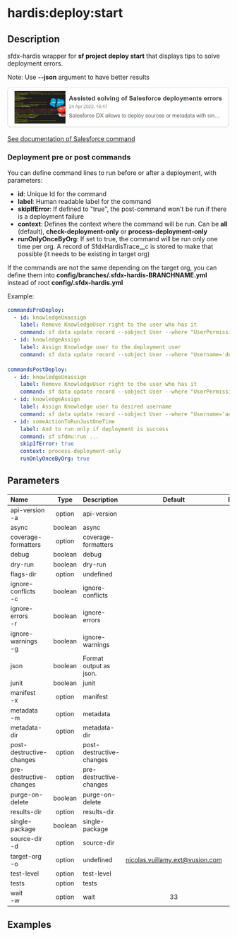 <!-- This file has been generated with command 'sf hardis:doc:plugin:generate'. Please do not update it manually or it may be overwritten -->
# hardis:deploy:start

## Description

sfdx-hardis wrapper for **sf project deploy start** that displays tips to solve deployment errors.

Note: Use **--json** argument to have better results

[![Assisted solving of Salesforce deployments errors](https://github.com/hardisgroupcom/sfdx-hardis/raw/main/docs/assets/images/article-deployment-errors.jpg)](https://nicolas.vuillamy.fr/assisted-solving-of-salesforce-deployments-errors-47f3666a9ed0)

[See documentation of Salesforce command](https://developer.salesforce.com/docs/atlas.en-us.sfdx_cli_reference.meta/sfdx_cli_reference/cli_reference_project_commands_unified.htm#cli_reference_project_deploy_start_unified)

### Deployment pre or post commands

You can define command lines to run before or after a deployment, with parameters:

- **id**: Unique Id for the command
- **label**: Human readable label for the command
- **skipIfError**: If defined to "true", the post-command won't be run if there is a deployment failure
- **context**: Defines the context where the command will be run. Can be **all** (default), **check-deployment-only** or **process-deployment-only**
- **runOnlyOnceByOrg**: If set to true, the command will be run only one time per org. A record of SfdxHardisTrace__c is stored to make that possible (it needs to be existing in target org)

If the commands are not the same depending on the target org, you can define them into **config/branches/.sfdx-hardis-BRANCHNAME.yml** instead of root **config/.sfdx-hardis.yml**

Example:

```yaml
commandsPreDeploy:
  - id: knowledgeUnassign
    label: Remove KnowledgeUser right to the user who has it
    command: sf data update record --sobject User --where "UserPermissionsKnowledgeUser='true'" --values "UserPermissionsKnowledgeUser='false'" --json
  - id: knowledgeAssign
    label: Assign Knowledge user to the deployment user
    command: sf data update record --sobject User --where "Username='deploy.github@myclient.com'" --values "UserPermissionsKnowledgeUser='true'" --json

commandsPostDeploy:
  - id: knowledgeUnassign
    label: Remove KnowledgeUser right to the user who has it
    command: sf data update record --sobject User --where "UserPermissionsKnowledgeUser='true'" --values "UserPermissionsKnowledgeUser='false'" --json
  - id: knowledgeAssign
    label: Assign Knowledge user to desired username
    command: sf data update record --sobject User --where "Username='admin-yser@myclient.com'" --values "UserPermissionsKnowledgeUser='true'" --json
  - id: someActionToRunJustOneTime
    label: And to run only if deployment is success
    command: sf sfdmu:run ...
    skipIfError: true
    context: process-deployment-only
    runOnlyOnceByOrg: true
```


## Parameters

| Name                     |  Type   | Description              |              Default              | Required | Options |
|:-------------------------|:-------:|:-------------------------|:---------------------------------:|:--------:|:-------:|
| api-version<br/>-a       | option  | api-version              |                                   |          |         |
| async                    | boolean | async                    |                                   |          |         |
| coverage-formatters      | option  | coverage-formatters      |                                   |          |         |
| debug                    | boolean | debug                    |                                   |          |         |
| dry-run                  | boolean | dry-run                  |                                   |          |         |
| flags-dir                | option  | undefined                |                                   |          |         |
| ignore-conflicts<br/>-c  | boolean | ignore-conflicts         |                                   |          |         |
| ignore-errors<br/>-r     | boolean | ignore-errors            |                                   |          |         |
| ignore-warnings<br/>-g   | boolean | ignore-warnings          |                                   |          |         |
| json                     | boolean | Format output as json.   |                                   |          |         |
| junit                    | boolean | junit                    |                                   |          |         |
| manifest<br/>-x          | option  | manifest                 |                                   |          |         |
| metadata<br/>-m          | option  | metadata                 |                                   |          |         |
| metadata-dir             | option  | metadata-dir             |                                   |          |         |
| post-destructive-changes | option  | post-destructive-changes |                                   |          |         |
| pre-destructive-changes  | option  | pre-destructive-changes  |                                   |          |         |
| purge-on-delete          | boolean | purge-on-delete          |                                   |          |         |
| results-dir              | option  | results-dir              |                                   |          |         |
| single-package           | boolean | single-package           |                                   |          |         |
| source-dir<br/>-d        | option  | source-dir               |                                   |          |         |
| target-org<br/>-o        | option  | undefined                | <nicolas.vuillamy.ext@vusion.com> |          |         |
| test-level               | option  | test-level               |                                   |          |         |
| tests                    | option  | tests                    |                                   |          |         |
| wait<br/>-w              | option  | wait                     |                33                 |          |         |

## Examples


